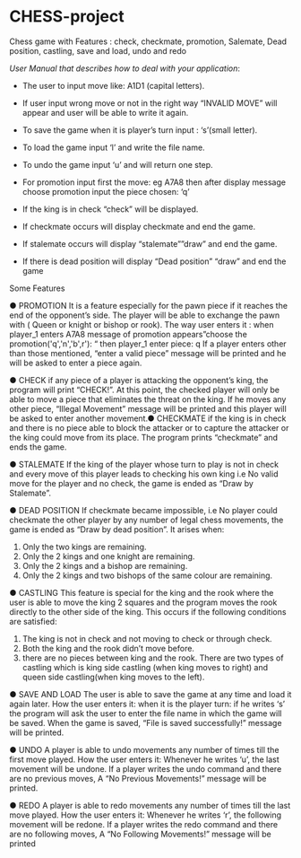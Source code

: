 # CHESS-project
 Chess game with Features : check, checkmate, promotion, Salemate, Dead position, castling, save and load, undo and redo 
 
 
 
*User Manual that describes how to deal with your application*:

- The user to input move like: A1D1 (capital letters).

- If user input wrong move or not in the right way “INVALID MOVE” will
appear and user will be able to write it again.

- To save the game when it is player’s turn input : ‘s’(small letter).

- To load the game input ‘l’ and write the file name.

- To undo the game input ‘u’ and will return one step.

- For promotion input first the move: eg A7A8 then after display message
choose promotion input the piece chosen: ‘q’

- If the king is in check “check” will be displayed.

- If checkmate occurs will display checkmate and end the game.

- If stalemate occurs will display “stalemate””draw” and end the game.

- If there is dead position will display “Dead position” “draw” and end the
game



Some Features

● PROMOTION
It is a feature especially for the pawn piece if it reaches the end of
the opponent’s side. The player will be able to exchange the pawn
with ( Queen or knight or bishop or rook).
 The way user enters it :
when player_1 enters A7A8 message of promotion
appears”choose the promotion('q','n','b',r'): “
then player_1 enter piece: q
If a player enters other than those mentioned, “enter a valid piece”
message will be printed and he will be asked to enter a piece again.

● CHECK
if any piece of a player is attacking the opponent’s king, the program
will print “CHECK!”. At this point, the checked player will only be
able to move a piece that eliminates the threat on the king. If he
moves any other piece, “Illegal Movement” message will be printed
and this player will be asked to enter another movement.● CHECKMATE
if the king is in check and there is no piece able to block the attacker
or to capture the attacker or the king could move from its place. The
program prints “checkmate” and ends the game.

● STALEMATE
If the king of the player whose turn to play is not in check and every
move of this player leads to checking his own king i.e No valid move
for the player and no check, the game is ended as “Draw by
Stalemate”.

● DEAD POSITION
If checkmate became impossible, i.e No player could checkmate the
other player by any number of legal chess movements, the game is
ended as “Draw by dead position”.
It arises when:
1. Only the two kings are remaining.
2. Only the 2 kings and one knight are remaining.
3. Only the 2 kings and a bishop are remaining.
4. Only the 2 kings and two bishops of the same colour are
remaining.

● CASTLING
This feature is special for the king and the rook where the user is
able to move the king 2 squares and the program moves the rook
directly to the other side of the king.
This occurs if the following conditions are satisfied:
1. The king is not in check and not moving to check or through
check.
2. Both the king and the rook didn’t move before.
3. there are no pieces between king and the rook.
There are two types of castling which is king side castling (when
king moves to right) and queen side castling(when king moves to
the left).

● SAVE AND LOAD
The user is able to save the game at any time and load it again
later.
How the user enters it:
when it is the player turn: if he writes ‘s’ the program will ask the
user to enter the file name in which the game will be saved.
When the game is saved, “File is saved successfully!” message will
be printed.

● UNDO
A player is able to undo movements any number of times till the first
move played.
How the user enters it:
Whenever he writes ‘u’, the last movement will be undone.
If a player writes the undo command and there are no previous
moves, A “No Previous Movements!” message will be printed.

● REDO
A player is able to redo movements any number of times till the last
move played.
How the user enters it:
Whenever he writes ‘r’, the following movement will be redone.
If a player writes the redo command and there are no following
moves, A “No Following Movements!” message will be printed
